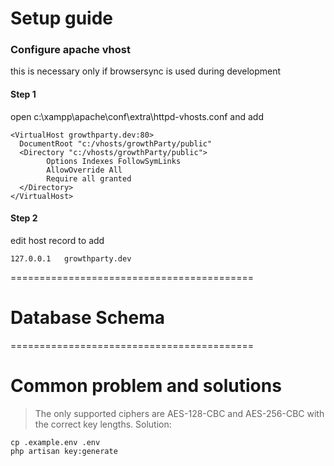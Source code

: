 # Setup guide
### Configure apache vhost
this is necessary only if browsersync is used during development
#### Step 1
open c:\xampp\apache\conf\extra\httpd-vhosts.conf and add
```
<VirtualHost growthparty.dev:80>
  DocumentRoot "c:/vhosts/growthParty/public"
  <Directory "c:/vhosts/growthParty/public">
        Options Indexes FollowSymLinks
        AllowOverride All
        Require all granted
  </Directory>
</VirtualHost>
```
#### Step 2
edit host record to add
```
127.0.0.1	growthparty.dev
```

==========================================
# Database Schema

==========================================
# Common problem and solutions
> The only supported ciphers are AES-128-CBC and AES-256-CBC with the correct key lengths.
Solution:  
```
cp .example.env .env
php artisan key:generate
```
